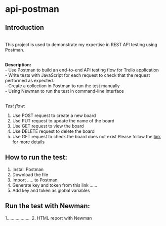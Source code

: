# api-postman
## Introduction
<br /> This project is used to demonstrate my expertise in REST API testing using Postman.

<br /> **Description:** 
<br />  - Use Postman to build an end-to-end API testing flow for Trello application
<br />  - Write tests with JavaScript for each request to check that the request performed as expected.
<br />  - Create a collection in Postman to run the test manually 
<br />  - Using Newman to run the test in command-line interface 

<br /> *Test flow:*
1. Use POST request to create a new board
2. Use PUT request to update the name of the board
3. Use GET request to view the board
4. Use DELETE request to delete the board
5. Use GET request to check the board does not exist
Please follow the [link](https://docs.google.com/spreadsheets/d/1WRHBKVxvaHdh-9NkFGlye0-qPGQdK5_DmP-fpAb5FK4/edit?usp=sharing) for more details 
## How to run the test:
1. Install Postman
2. Download the file
3. Import ..... to Postman
4. Generate key and token from this link ......
5. Add key and token as global variables
## Run the test with Newman:
1...................
2. HTML report with Newman
